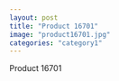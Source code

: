 ```yaml
---
layout: post
title: "Product 16701"
image: "product16701.jpg"
categories: "category1"
---
```

Product 16701
